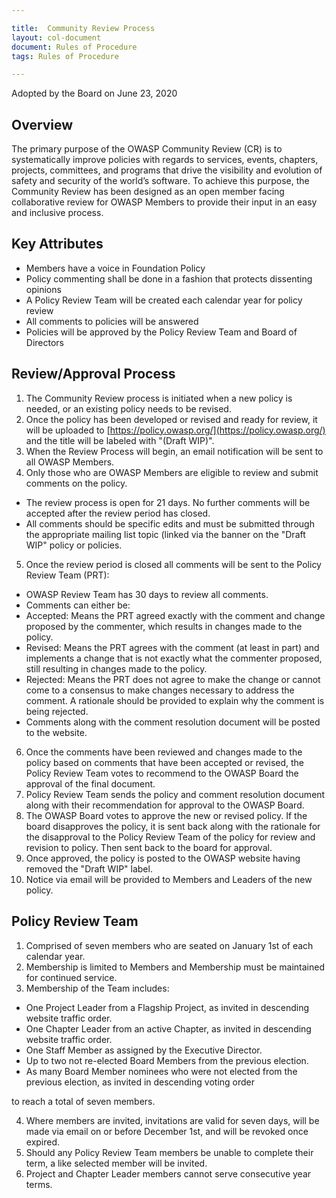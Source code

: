 ```yaml
---

title:  Community Review Process
layout: col-document
document: Rules of Procedure
tags: Rules of Procedure

---
```

Adopted by the Board on June 23, 2020

## Overview

The primary purpose of the OWASP Community Review (CR) is to systematically improve policies with regards to services, events, chapters, projects, committees, and programs that drive the visibility and evolution of safety and security of the world’s software. To achieve this purpose, the Community Review has been designed as an open member facing collaborative review for OWASP Members to provide their input in an easy and inclusive process.

## Key Attributes

- Members have a voice in Foundation Policy
- Policy commenting shall be done in a fashion that protects dissenting opinions
- A Policy Review Team will be created each calendar year for policy review
- All comments to policies will be answered
- Policies will be approved by the Policy Review Team and Board of Directors

## Review/Approval Process

1. The Community Review process is initiated when a new policy is needed, or an existing policy needs to be revised.
2. Once the policy has been developed or revised and ready for review, it will be uploaded to [https://policy.owasp.org/](https://policy.owasp.org/) and the title will be labeled with "(Draft WIP)".
3. When the Review Process will begin, an email notification will be sent to all OWASP Members.
4. Only those who are OWASP Members are eligible to review and submit comments on the policy.

- The review process is open for 21 days. No further comments will be accepted after the review period has closed.
- All comments should be specific edits and must be submitted through the appropriate mailing list topic (linked via the banner on the "Draft WIP" policy or policies.

5. Once the review period is closed all comments will be sent to the Policy Review Team (PRT):

- OWASP Review Team has 30 days to review all comments.
- Comments can either be:
- Accepted: Means the PRT agreed exactly with the comment and change proposed by the commenter, which results in changes made to the policy.
- Revised: Means the PRT agrees with the comment (at least in part) and implements a change that is not exactly what the commenter proposed, still resulting in changes made to the policy.
- Rejected: Means the PRT does not agree to make the change or cannot come to a consensus to make changes necessary to address the comment. A rationale should be provided to explain why the comment is being rejected.
- Comments along with the comment resolution document will be posted to the website.


6. Once the comments have been reviewed and changes made to the policy based on comments that have been accepted or revised, the Policy Review Team votes to recommend to the OWASP Board the approval of the final document.
7. Policy Review Team sends the policy and comment resolution document along with their recommendation for approval to the OWASP Board.
8. The OWASP Board votes to approve the new or revised policy. If the board disapproves the policy, it is sent back along with the rationale for the disapproval to the Policy Review Team of the policy for review and revision to policy. Then sent back to the board for approval.
9. Once approved, the policy is posted to the OWASP website having removed the "Draft WIP" label.
10. Notice via email will be provided to Members and Leaders of the new policy.

## Policy Review Team

1. Comprised of seven members who are seated on January 1st of each calendar year.
2. Membership is limited to Members and Membership must be maintained for continued service.
3. Membership of the Team includes:

- One Project Leader from a Flagship Project, as invited in descending website traffic order.
- One Chapter Leader from an active Chapter, as invited in descending website traffic order.
- One Staff Member as assigned by the Executive Director.
- Up to two not re-elected Board Members from the previous election.
- As many Board Member nominees who were not elected from the previous election, as invited in descending voting order

to reach a total of seven members.

4. Where members are invited, invitations are valid for seven days, will be made via email on or before December 1st, and will be revoked once expired.
5. Should any Policy Review Team members be unable to complete their term, a like selected member will be invited.
6. Project and Chapter Leader members cannot serve consecutive year terms.
